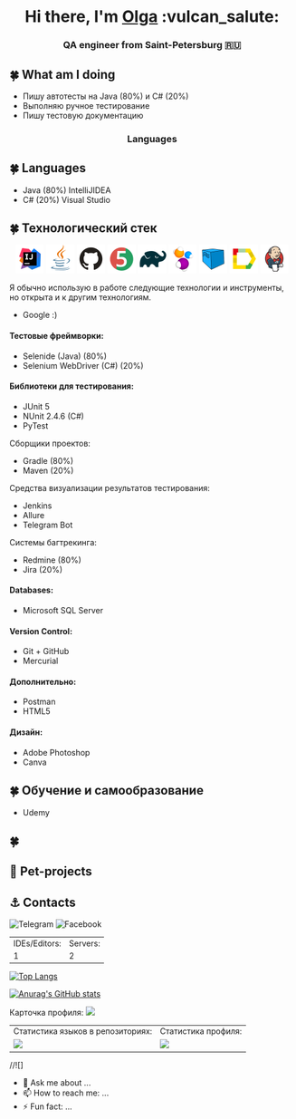 
<h1 align="center">Hi there, I'm <a href="https://github.com/olgakos" target="_blank">Olga</a> :vulcan_salute:
<h3 align="center">QA engineer from Saint-Petersburg 🇷🇺</h3>

## :four_leaf_clover: What am I doing
- Пишу автотесты на Java (80%)  и C# (20%)
- Выполняю ручное тестирование
- Пишу тестовую документацию

<h3 align="center">Languages</h3>
    

## :four_leaf_clover: Languages

- Java (80%) IntelliJIDEA
- C# (20%) Visual Studio

## :four_leaf_clover: Технологический стек
 
<p align="center">
<a href="https://www.jetbrains.com/idea/"><img src="images/logo/Idea.svg" width="50" height="50"  alt="IDEA"/></a>
<a href="https://www.java.com/"><img src="images/logo/Java.svg" width="50" height="50"  alt="Java"/></a>
<a href="https://github.com/"><img src="images/logo/GitHub.svg" width="50" height="50"  alt="Github"/></a>
<a href="https://junit.org/junit5/"><img src="images/logo/Junit5.svg" width="50" height="50"  alt="JUnit 5"/></a>
<a href="https://gradle.org/"><img src="images/logo/Gradle.svg" width="50" height="50"  alt="Gradle"/></a>
<a href="https://selenide.org/"><img src="images/logo/Selenide.svg" width="50" height="50"  alt="Selenide"/></a>
<a href="https://aerokube.com/selenoid/"><img src="images/logo/Selenoid.svg" width="50" height="50"  alt="Selenoid"/></a>
<a href="https://github.com/allure-framework/allure2"><img src="images/logo/Allure.svg" width="50" height="50"  alt="Allure"/></a>
<a href="https://www.jenkins.io/"><img src="images/logo/Jenkins.svg" width="50" height="50"  alt="Jenkins"/></a>
</p>
  
  
Я обычно использую в работе следующие технологии и инструменты, но открыта и к другим технологиям.

- Google :)

#### Тестовые фреймворки:
- Selenide (Java) (80%) 
- Selenium WebDriver (C#)  (20%)

#### Библиотеки для тестирования:
- JUnit 5
- NUnit 2.4.6 (C#) 
- PyTest

Сборщики проектов:
- Gradle (80%)
- Maven  (20%)

Средства визуализации результатов тестирования: 
- Jenkins
- Allure 
- Telegram Bot

Системы багтрекинга:
- Redmine (80%)
- Jira (20%)

#### Databases:
- Microsoft SQL Server

####  Version Control:
* Git + GitHub
* Mercurial
  
####  Дополнительно:
- Postman
-  HTML5

####  Дизайн: 
- Adobe Photoshop
- Canva


## :four_leaf_clover: Обучение и самообразование
* Udemy


## :four_leaf_clover: 

  


## :unicorn: Pet-projects

## :anchor: Contacts
  ![Telegram](https://img.shields.io/badge/Telegram-2CA5E0?style=for-the-badge&logo=telegram&logoColor=white)
  ![Facebook](https://img.shields.io/badge/Facebook-%231877F2.svg?style=for-the-badge&logo=Facebook&logoColor=white)

<table>
  <tr>
  <td>IDEs/Editors:</td>
  <td>Servers:</td>
  </tr>
  <tr>
  <td> 1  </td>
  <td> 2 </td>
  </tr></table>

[![Top Langs](https://github-readme-stats.vercel.app/api/top-langs/?username=olgakos&layout=compact)](https://github.com/anuraghazra/github-readme-stats)

[![Anurag's GitHub stats](https://github-readme-stats.vercel.app/api?username=olgakos)](https://github.com/anuraghazra/github-readme-stats)

Карточка профиля: 
![](https://github-profile-summary-cards.vercel.app/api/cards/profile-details?username=olgakos&theme=solarized_dark)

<table>
  <tr>
  <td>Статистика языков в репозиториях:</td>
  <td>Статистика профиля:</td>
  </tr>
  <tr>
  <td><img src="https://github-profile-summary-cards.vercel.app/api/cards/repos-per-language?username=olgakos&theme=solarized_dark"></td>
  <td><img src="https://github-profile-summary-cards.vercel.app/api/cards/stats?username=olgakos&theme=solarized_dark">    
  </td>
  </tr></table>

//![]
  
  - 💬 Ask me about ...
- 📫 How to reach me: ...
- ⚡ Fun fact: ...
<!--
- ⚡ Fun fact: ...
-->
